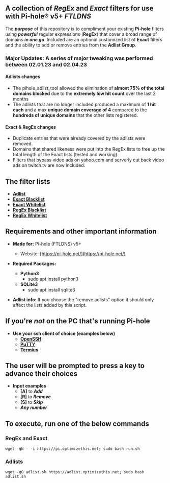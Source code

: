 ## A collection of *RegEx* and *Exact* filters for use with Pi-hole® v5+ *FTLDNS*

The ***purpose*** of this repository is to compliment your existing **Pi-hole** filters using ***powerful*** regular expressions (**RegEx**) that cover a broad range of domains ***in one go***. Included are an optional customized list of **Exact** filters and the ability to add or remove entries from the **Adlist Group**.

### Major Updates: A series of major tweaking was performed between 02.01.23 and 02.04.23

#### **Adlists changes**
  - The pihole_adlist_tool allowed the elimination of **almost 75% of the total domains blocked** due to the **extremely low hit count** over the last 2 months
  - The adlists that are no longer included produced a maximum of **1 hit each** and a max **unique domain coverage of 4** compared to the **hundreds of unique domains** that the other lists registered.

#### **Exact & RegEx changes**

  - Duplicate entries that were already covered by the adlists were removed.
  - Domains that shared likeness were put into the RegEx lists to free up the total length of the Exact lists (tested and working).
  - Filters that bypass video ads on yahoo.com and serverly cut back video ads on twitch.tv are now included.

## The filter lists
  - **[Adlist](https://raw.githubusercontent.com/slyfox1186/pihole-regex/main/domains/adlist/adlists.txt)**
  - **[Exact Blacklist](https://raw.githubusercontent.com/slyfox1186/pihole-regex/main/domains/blacklist/exact-blacklist.txt)**
  - **[Exact Whitelist](https://raw.githubusercontent.com/slyfox1186/pihole-regex/main/domains/whitelist/exact-whitelist.txt)**
  - **[RegEx Blacklist](https://raw.githubusercontent.com/slyfox1186/pihole-regex/main/domains/blacklist/regex-blacklist.txt)**
  - **[RegEx Whitelist](https://raw.githubusercontent.com/slyfox1186/pihole-regex/main/domains/whitelist/regex-whitelist.txt)**
  
## Requirements and other important information
* **Made for:** Pi-hole (FTLDNS) v5+
  - Website: [https://pi-hole.net/](https://pi-hole.net/)

* **Required Packages:**
  - **Python3**
    - sudo apt install python3
  - **SQLite3**
    - sudo apt install sqlite3

* **Adlist info:** If you choose the "remove adlists" option it should only affect the lists added by this script.

## If you're *not* on the PC that's running Pi-hole
* **Use your ssh client of choice (examples below)**
  - **[OpenSSH](https://www.openssh.com/)**
  - **[PuTTY](https://www.putty.org/)**
  - **[Termius](https://termius.com/)**

## **The user will be prompted to press a key to advance their choices**
* **Input examples**
  - **[A]** to ***Add***
  - **[R]** to ***Remove***
  - **[S]** to ***Skip***
  - ***Any number***

## To execute, run one of the below commands

### RegEx and Exact
```
wget -qN - -i https://pi.optimizethis.net; sudo bash run.sh
```
### Adlists
```
wget -qO adlist.sh https://adlist.optimizethis.net; sudo bash adlist.sh
```
